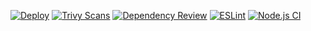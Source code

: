 [![Deploy](https://github.com/ChandlerdeSpirlet/EMA-Planner-2/actions/workflows/main.yml/badge.svg?branch=main)](https://github.com/ChandlerdeSpirlet/EMA-Planner-2/actions/workflows/main.yml)
[![Trivy Scans](https://github.com/ChandlerdeSpirlet/EMA-Planner-2/actions/workflows/trivy_scan.yml/badge.svg?branch=main)](https://github.com/ChandlerdeSpirlet/EMA-Planner-2/actions/workflows/trivy_scan.yml)
[![Dependency Review](https://github.com/ChandlerdeSpirlet/EMA-Planner-2/actions/workflows/dependency-review.yml/badge.svg?branch=main)](https://github.com/ChandlerdeSpirlet/EMA-Planner-2/actions/workflows/dependency-review.yml)
[![ESLint](https://github.com/ChandlerdeSpirlet/EMA-Planner-2/actions/workflows/eslint.yml/badge.svg?branch=main)](https://github.com/ChandlerdeSpirlet/EMA-Planner-2/actions/workflows/eslint.yml)
[![Node.js CI](https://github.com/ChandlerdeSpirlet/EMA-Planner-2/actions/workflows/node.js.yml/badge.svg?branch=main)](https://github.com/ChandlerdeSpirlet/EMA-Planner-2/actions/workflows/node.js.yml)